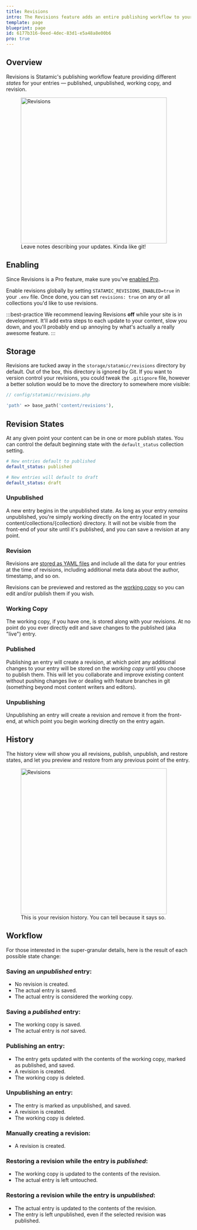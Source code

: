 ```yaml
---
title: Revisions
intro: The Revisions feature adds an entire publishing workflow to your authoring process. You can create revisions, schedule updates to your content, review and rollback to previous revisions of your content, and more.
template: page
blueprint: page
id: 6177b316-0eed-4dec-83d1-e5a48a8e00b6
pro: true
---
```


## Overview

Revisions is Statamic's publishing workflow feature providing different _states_ for your entries — published, unpublished, working copy, and revision.

<figure>
    <img src="/img/publish-revision.png" alt="Revisions" width="398">
    <figcaption>Leave notes describing your updates. Kinda like git!</figcaption>
</figure>

## Enabling

Since Revisions is a Pro feature, make sure you've [enabled Pro](/licensing).

Enable revisions globally by setting `STATAMIC_REVISIONS_ENABLED=true` in your `.env` file. Once done, you can set `revisions: true` on any or all collections you'd like to use revisions.

:::best-practice
We recommend leaving Revisions **off** while your site is in development. It'll add extra steps to each update to your content, slow you down, and you'll probably end up annoying by what's actually a really awesome feature.
:::

## Storage

Revisions are tucked away in the `storage/statamic/revisions` directory by default. Out of the box, this directory is ignored by Git. If you want to version control your revisions, you could tweak the `.gitignore` file, however a better solution would be to move the directory to somewhere more visible:

``` php
// config/statamic/revisions.php

'path' => base_path('content/revisions'),
```

## Revision States

At any given point your content can be in one or more publish states. You can control the default beginning state with the `default_status` collection setting.

``` yaml
# New entries default to published
default_status: published

# New entries will default to draft
default_status: draft
```

### Unpublished

A new entry begins in the unpublished state. As long as your entry _remains_ unpublished, you're simply working directly on the entry located in your content/collections/{collection} directory. It will not be visible from the front-end of your site until it's published, and you can save a revision at any point.

### Revision
Revisions are [stored as YAML files](#storage) and include all the data for your entries at the time of revisions, including additional meta data about the author, timestamp, and so on.

Revisions can be previewed and restored as the [working copy](#working-copy) so you can edit and/or publish them if you wish.

### Working Copy

The working copy, if you have one, is stored along with your revisions. At no point do you ever directly edit and save changes to the published (aka "live") entry.

### Published

Publishing an entry will create a revision, at which point any additional changes to your entry will be stored on the _working copy_ until you choose to publish them. This will let you collaborate and improve existing content without pushing changes live or dealing with feature branches in git (something beyond most content writers and editors).

### Unpublishing

Unpublishing an entry will create a revision and remove it from the front-end, at which point you begin working directly on the entry again.

## History

The history view will show you all revisions, publish, unpublish, and restore states, and let you preview and restore from any previous point of the entry.

<figure>
    <img src="/img/revisions.png" alt="Revisions" width="398">
    <figcaption>This is your revision history. You can tell because it says so.</figcaption>
</figure>

## Workflow

For those interested in the super-granular details, here is the result of each possible state change:

### Saving an *unpublished* entry:
- No revision is created.
- The actual entry is saved.
- The actual entry is considered the working copy.

### Saving a *published* entry:
- The working copy is saved.
- The actual entry is _not_ saved.

### Publishing an entry:
- The entry gets updated with the contents of the working copy, marked as published, and saved.
- A revision is created.
- The working copy is deleted.

### Unpublishing an entry:
- The entry is marked as unpublished, and saved.
- A revision is created.
- The working copy is deleted.

### Manually creating a revision:
- A revision is created.

### Restoring a revision while the entry is *published*:
- The working copy is updated to the contents of the revision.
- The actual entry is left untouched.

### Restoring a revision while the entry is *unpublished*:
- The actual entry is updated to the contents of the revision.
- The entry is left unpublished, even if the selected revision was published.
